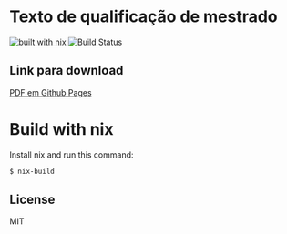 # Texto de qualificação de mestrado

[![built with nix](https://builtwithnix.org/badge.svg)](https://builtwithnix.org)
[![Build Status](https://travis-ci.com/guilhermehas/texto-qualificacao.svg?branch=master)](https://travis-ci.com/guilhermehas/texto-qualificacao)

## Link para download
[PDF em Github Pages](https://guilhermehas.github.io/pdf-text-qualification/texto-qualificacao.pdf)

# Build with nix
Install nix and run this command:
```bash
$ nix-build
```

License
----
MIT
